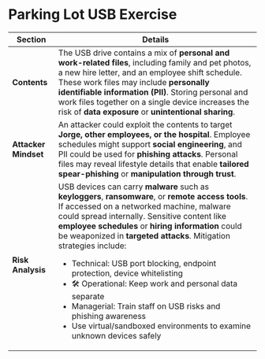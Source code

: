 # Parking Lot USB Exercise

| **Section**         | **Details** |
|---------------------|-------------|
| **Contents**        | The USB drive contains a mix of **personal and work-related files**, including family and pet photos, a new hire letter, and an employee shift schedule. These work files may include **personally identifiable information (PII)**. Storing personal and work files together on a single device increases the risk of **data exposure** or **unintentional sharing**. |
| **Attacker Mindset**| An attacker could exploit the contents to target **Jorge, other employees, or the hospital**. Employee schedules might support **social engineering**, and PII could be used for **phishing attacks**. Personal files may reveal lifestyle details that enable **tailored spear-phishing** or **manipulation through trust**. |
| **Risk Analysis**   | USB devices can carry **malware** such as **keyloggers**, **ransomware**, or **remote access tools**. If accessed on a networked machine, malware could spread internally. Sensitive content like **employee schedules** or **hiring information** could be weaponized in **targeted attacks**. Mitigation strategies include: <ul><li> Technical: USB port blocking, endpoint protection, device whitelisting</li><li>🛠 Operational: Keep work and personal data separate</li><li> Managerial: Train staff on USB risks and phishing awareness</li><li> Use virtual/sandboxed environments to examine unknown devices safely</li></ul> |
